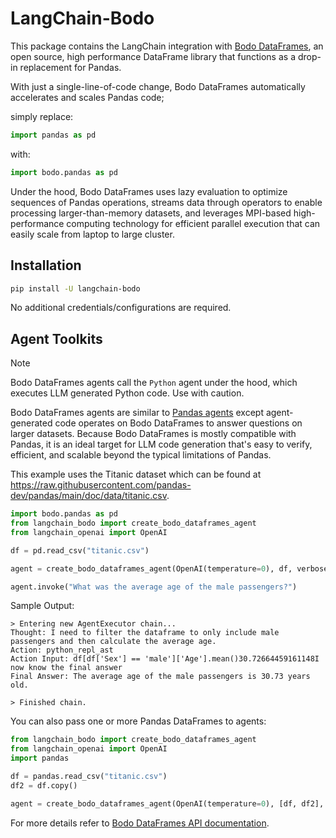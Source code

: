 # LangChain-Bodo

This package contains the LangChain integration with [Bodo DataFrames](https://github.com/bodo-ai/Bodo),
an open source, high performance DataFrame library that functions as a drop-in replacement for Pandas.

With just a single-line-of-code change, Bodo DataFrames automatically accelerates and scales Pandas code;

simply replace:
```py
import pandas as pd
```
with:
``` py
import bodo.pandas as pd
```

Under the hood, Bodo DataFrames uses lazy evaluation to optimize sequences of Pandas operations,
streams data through operators to enable processing larger-than-memory datasets, and
leverages MPI-based high-performance computing technology for efficient parallel execution that can
easily scale from laptop to large cluster.

## Installation

```bash
pip install -U langchain-bodo
```

No additional credentials/configurations are required.

## Agent Toolkits

> [!NOTE]
> Bodo DataFrames agents call the `Python` agent under the hood, which executes LLM generated Python code.
> Use with caution.

Bodo DataFrames agents are similar to [Pandas agents](https://python.langchain.com/docs/integrations/tools/pandas/)
except agent-generated code operates on Bodo DataFrames to answer questions on larger datasets.
Because Bodo DataFrames is mostly compatible with Pandas,
it is an ideal target for LLM code generation that's easy to verify, efficient, and scalable beyond the typical limitations of Pandas.

This example uses the Titanic dataset which can be found at https://raw.githubusercontent.com/pandas-dev/pandas/main/doc/data/titanic.csv.

``` py
import bodo.pandas as pd
from langchain_bodo import create_bodo_dataframes_agent
from langchain_openai import OpenAI

df = pd.read_csv("titanic.csv")

agent = create_bodo_dataframes_agent(OpenAI(temperature=0), df, verbose=True)

agent.invoke("What was the average age of the male passengers?")
```

Sample Output:
```
> Entering new AgentExecutor chain...
Thought: I need to filter the dataframe to only include male passengers and then calculate the average age.
Action: python_repl_ast
Action Input: df[df['Sex'] == 'male']['Age'].mean()30.72664459161148I now know the final answer
Final Answer: The average age of the male passengers is 30.73 years old.

> Finished chain.
```

You can also pass one or more Pandas DataFrames to agents:

``` py
from langchain_bodo import create_bodo_dataframes_agent
from langchain_openai import OpenAI
import pandas

df = pandas.read_csv("titanic.csv")
df2 = df.copy()

agent = create_bodo_dataframes_agent(OpenAI(temperature=0), [df, df2], verbose=True)
```

For more details refer to [Bodo DataFrames API documentation](https://docs.bodo.ai/latest/api_docs/dataframe_lib/).
